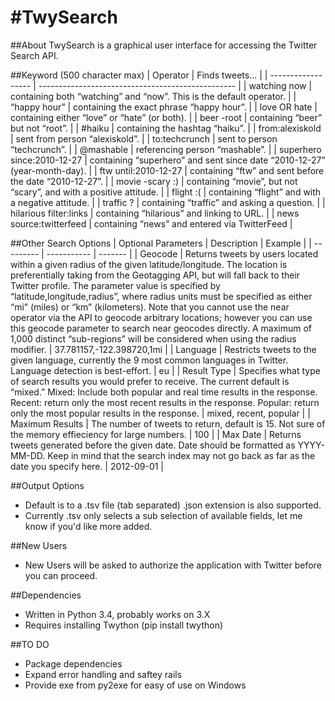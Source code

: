 #TwySearch
=========

##About
TwySearch is a graphical user interface for accessing the Twitter Search API.

##Keyword (500 character max)
| Operator |	Finds tweets… |
| ------------------ | ------------------------------------------------- |
| watching now	| containing both “watching” and “now”. This is the default operator. |
| “happy hour” |	containing the exact phrase “happy hour”. |
| love OR hate |	containing either “love” or “hate” (or both). |
| beer -root |	containing “beer” but not “root”. |
| #haiku |	containing the hashtag “haiku”. |
| from:alexiskold |	sent from person “alexiskold”. |
| to:techcrunch |	sent to person “techcrunch”. |
| @mashable |	referencing person “mashable”. |
| superhero since:2010-12-27 | containing “superhero” and sent since date “2010-12-27” (year-month-day). |
| ftw until:2010-12-27 |	containing “ftw” and sent before the date “2010-12-27”. |
| movie -scary :)	| containing “movie”, but not “scary”, and with a positive attitude. |
| flight :(	| containing “flight” and with a negative attitude. |
| traffic ?	| containing “traffic” and asking a question. |
| hilarious filter:links	| containing “hilarious” and linking to URL. |
| news source:twitterfeed	| containing “news” and entered via TwitterFeed |

##Other Search Options
| Optional Parameters | Description | Example |
| --------- | ----------- | ------- |
| Geocode | Returns tweets by users located within a given radius of the given latitude/longitude. The location is preferentially taking from the Geotagging API, but will fall back to their Twitter profile. The parameter value is specified by “latitude,longitude,radius”, where radius units must be specified as either “mi” (miles) or “km” (kilometers). Note that you cannot use the near operator via the API to geocode arbitrary locations; however you can use this geocode parameter to search near geocodes directly. A maximum of 1,000 distinct “sub-regions” will be considered when using the radius modifier. | 37.781157,-122.398720,1mi |
| Language | Restricts tweets to the given language, currently the 9 most common languages in Twitter. Language detection is best-effort. | eu |
| Result Type | Specifies what type of search results you would prefer to receive. The current default is “mixed.” Mixed: Include both popular and real time results in the response. Recent: return only the most recent results in the response. Popular: return only the most popular results in the response. | mixed, recent, popular |
| Maximum Results | The number of tweets to return, default is 15. Not sure of the memory effieciency for large numbers. | 100 |
| Max Date | Returns tweets generated before the given date. Date should be formatted as YYYY-MM-DD. Keep in mind that the search index may not go back as far as the date you specify here. | 2012-09-01 |

##Output Options
* Default is to a .tsv file (tab separated) .json extension is also supported.
* Currently .tsv only selects a sub selection of available fields, let me know if you'd like more added.

##New Users
* New Users will be asked to authorize the application with Twitter before you can proceed.

##Dependencies
* Written in Python 3.4, probably works on 3.X
* Requires installing Twython (pip install twython)

##TO DO
* Package dependencies
* Expand error handling and saftey rails
* Provide exe from py2exe for easy of use on Windows
